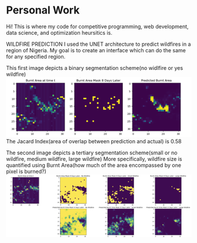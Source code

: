 # Personal Work
Hi! This is where my code for competitive programming, web development, data science, and optimization heursitics is. 

WILDFIRE PREDICTION
I used the UNET architecture to predict wildfires in a region of Nigeria. My goal is to create an interface which can do the same for any specified region.

This first image depicts a binary segmentation scheme(no widlfire or yes wildfire) 
![Alt text](https://github.com/kevhainfo/PersonalWork/blob/76abd92ea668cf097ea97f50b65b146cacdf0ba4/wildfire/prediction.png)
The Jacard Index(area of overlap between prediction and actual) is 0.58

The second image depicts a tertiary segmentation scheme(small or no wildfire, medium wildfire, large wildfire)
More specifically, wildfire size is quantified using Burnt Area(how much of the area encompassed by one pixel is burned?)
![Alt text](https://github.com/kevhainfo/PersonalWork/blob/8ac2ec13363c473065d1ca1fdea6e1c29415972f/wildfire/Screen%20Shot%202023-07-08%20at%208.31.06%20PM.png)

